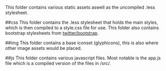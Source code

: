 This folder contains various static assets aswell as the uncompiled .less stylesheet.

##css
This folder contains the .less stylesheet that holds the main styles, which is 
then compiled to a style.css file for use. This folder also contains bootstrap 
stylesheets from [twitter/bootstrap](https://github.com/twitter/bootstrap).

##img
This folder contains a base iconset (glyphicons), this is also where other image
assets would be placed.

##js
This folder contains various javascript files. Most notable is the app.js file 
which is a compiled version of the files in /src/.
